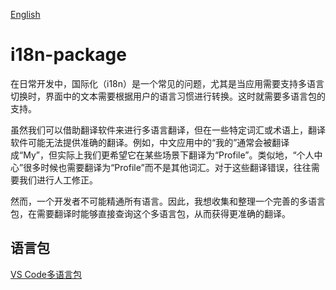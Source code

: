 [English](README-en.md)
# i18n-package
在日常开发中，国际化（i18n）是一个常见的问题，尤其是当应用需要支持多语言切换时，界面中的文本需要根据用户的语言习惯进行转换。这时就需要多语言包的支持。

虽然我们可以借助翻译软件来进行多语言翻译，但在一些特定词汇或术语上，翻译软件可能无法提供准确的翻译。例如，中文应用中的“我的”通常会被翻译成“My”，但实际上我们更希望它在某些场景下翻译为“Profile”。类似地，“个人中心”很多时候也需要翻译为“Profile”而不是其他词汇。对于这些翻译错误，往往需要我们进行人工修正。

然而，一个开发者不可能精通所有语言。因此，我想收集和整理一个完善的多语言包，在需要翻译时能够直接查询这个多语言包，从而获得更准确的翻译。

## 语言包

[VS Code多语言包](https://github.com/microsoft/vscode-loc)